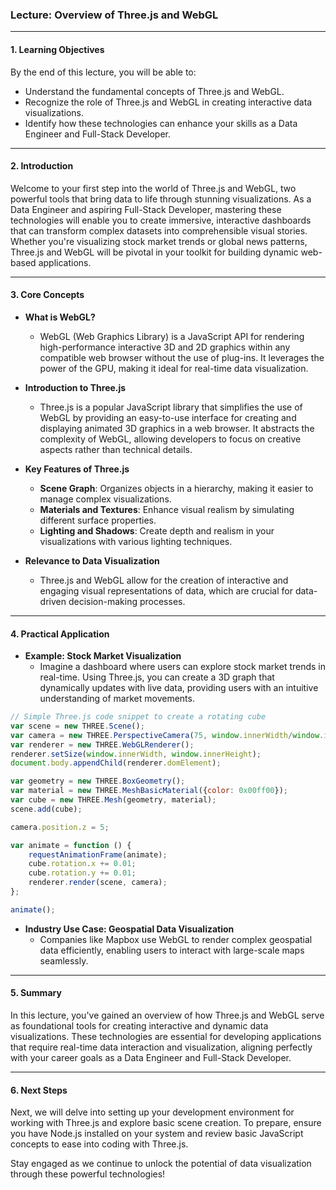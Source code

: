 ### Lecture: Overview of Three.js and WebGL

---

#### 1. Learning Objectives

By the end of this lecture, you will be able to:

- Understand the fundamental concepts of Three.js and WebGL.
- Recognize the role of Three.js and WebGL in creating interactive data visualizations.
- Identify how these technologies can enhance your skills as a Data Engineer and Full-Stack Developer.

---

#### 2. Introduction

Welcome to your first step into the world of Three.js and WebGL, two powerful tools that bring data to life through stunning visualizations. As a Data Engineer and aspiring Full-Stack Developer, mastering these technologies will enable you to create immersive, interactive dashboards that can transform complex datasets into comprehensible visual stories. Whether you're visualizing stock market trends or global news patterns, Three.js and WebGL will be pivotal in your toolkit for building dynamic web-based applications.

---

#### 3. Core Concepts

- **What is WebGL?**
  - WebGL (Web Graphics Library) is a JavaScript API for rendering high-performance interactive 3D and 2D graphics within any compatible web browser without the use of plug-ins. It leverages the power of the GPU, making it ideal for real-time data visualization.

- **Introduction to Three.js**
  - Three.js is a popular JavaScript library that simplifies the use of WebGL by providing an easy-to-use interface for creating and displaying animated 3D graphics in a web browser. It abstracts the complexity of WebGL, allowing developers to focus on creative aspects rather than technical details.

- **Key Features of Three.js**
  - **Scene Graph**: Organizes objects in a hierarchy, making it easier to manage complex visualizations.
  - **Materials and Textures**: Enhance visual realism by simulating different surface properties.
  - **Lighting and Shadows**: Create depth and realism in your visualizations with various lighting techniques.

- **Relevance to Data Visualization**
  - Three.js and WebGL allow for the creation of interactive and engaging visual representations of data, which are crucial for data-driven decision-making processes.

---

#### 4. Practical Application

- **Example: Stock Market Visualization**
  - Imagine a dashboard where users can explore stock market trends in real-time. Using Three.js, you can create a 3D graph that dynamically updates with live data, providing users with an intuitive understanding of market movements.

```javascript
// Simple Three.js code snippet to create a rotating cube
var scene = new THREE.Scene();
var camera = new THREE.PerspectiveCamera(75, window.innerWidth/window.innerHeight, 0.1, 1000);
var renderer = new THREE.WebGLRenderer();
renderer.setSize(window.innerWidth, window.innerHeight);
document.body.appendChild(renderer.domElement);

var geometry = new THREE.BoxGeometry();
var material = new THREE.MeshBasicMaterial({color: 0x00ff00});
var cube = new THREE.Mesh(geometry, material);
scene.add(cube);

camera.position.z = 5;

var animate = function () {
    requestAnimationFrame(animate);
    cube.rotation.x += 0.01;
    cube.rotation.y += 0.01;
    renderer.render(scene, camera);
};

animate();
```

- **Industry Use Case: Geospatial Data Visualization**
  - Companies like Mapbox use WebGL to render complex geospatial data efficiently, enabling users to interact with large-scale maps seamlessly.

---

#### 5. Summary

In this lecture, you've gained an overview of how Three.js and WebGL serve as foundational tools for creating interactive and dynamic data visualizations. These technologies are essential for developing applications that require real-time data interaction and visualization, aligning perfectly with your career goals as a Data Engineer and Full-Stack Developer.

---

#### 6. Next Steps

Next, we will delve into setting up your development environment for working with Three.js and explore basic scene creation. To prepare, ensure you have Node.js installed on your system and review basic JavaScript concepts to ease into coding with Three.js.

Stay engaged as we continue to unlock the potential of data visualization through these powerful technologies!